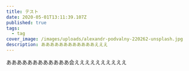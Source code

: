 ```yaml
---
title: テスト
date: 2020-05-01T13:11:39.107Z
published: true
tags:
  - tag
cover_image: /images/uploads/alexandr-podvalny-220262-unsplash.jpg
description: ああああああああああああえええ
---
```

ああああああああああああ会ええええええええええ